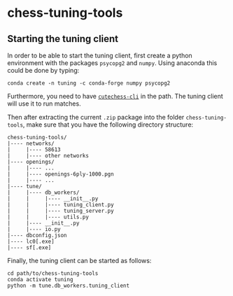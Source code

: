 # chess-tuning-tools

## Starting the tuning client
In order to be able to start the tuning client, first create a python
environment with the packages `psycopg2` and `numpy`. 
Using anaconda this could be done by typing: 

```
conda create -n tuning -c conda-forge numpy psycopg2
```

Furthermore, you need to have [`cutechess-cli`](https://github.com/cutechess/cutechess)
in the path. The tuning client will use it to run matches.

Then after extracting the current `.zip` package into the folder
`chess-tuning-tools`, make sure that you have the following directory
structure:
```
chess-tuning-tools/
|---- networks/
|     |---- 58613
|     |---- other networks
|---- openings/
|     |---- ... 
|     |---- openings-6ply-1000.pgn
|     |---- ...
|---- tune/
|     |---- db_workers/
|     |     |---- __init__.py
|     |     |---- tuning_client.py
|     |     |---- tuning_server.py
|     |     |---- utils.py
|     |---- __init__.py
|     |---- io.py
|---- dbconfig.json
|---- lc0[.exe]
|---- sf[.exe]
```

Finally, the tuning client can be started as follows:
```
cd path/to/chess-tuning-tools
conda activate tuning
python -m tune.db_workers.tuning_client
```
